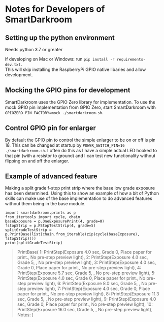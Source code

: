 # Notes for Developers of SmartDarkroom

## Setting up the python environment
Needs python 3.7 or greater

If developing on Mac or Windows: run `pip install -r requirements-dev.txt`.  
This will skip installing the RaspberryPi GPIO native libaries and allow development.

## Mocking the GPIO pins for development
SmartDarkroom uses the GPIO Zero library for implementation.  To use the mock GPIO pin implementation
from GPIO Zero, start SmartDarkroom with `GPIOZERO_PIN_FACTORY=mock ./smartdarkroom.sh`.  

## Control GPIO pin for enlarger
By default the GPIO pin to control the simple enlarger to be on or off is pin 18.  This can be changed
at startup by `POWER_SWITCH_PIN=16 ./smartdarkroom.sh`.  I often do this as I have a simple actual LED
hooked to that pin (with a resistor to ground) and I can test new functionality without flipping 
on and off the enlarger.

## Example of advanced feature 
Making a split grade f-stop print strip where the base low grade exposure has been determined.
Using this to show an example of how a bit of Python skills can make use of the base implementation
to do advanced features without them being in the base module.

```
import smartdarkroom.prints as p
from itertools import cycle, chain
baseExposure = p.OneExposurePrint(4, grade=0)
fstopStrip = p.FStopTestStrip(4, grade=5)
splitGradeTestStrip = p.PrintBase(list(chain.from_iterable(zip(cycle(baseExposure), fstopStrip))))
print(splitGradeTestStrip)
```

> PrintBase(
>    1: PrintStep(Exposure 4.0 sec, Grade 0, Place paper for print., No pre-step preview light),
>    2: PrintStep(Exposure 4.0 sec, Grade 5, , No pre-step preview light),
>    3: PrintStep(Exposure 4.0 sec, Grade 0, Place paper for print., No pre-step preview light),
>    4: PrintStep(Exposure 5.7 sec, Grade 5, , No pre-step preview light),
>    5: PrintStep(Exposure 4.0 sec, Grade 0, Place paper for print., No pre-step preview light),
>    6: PrintStep(Exposure 8.0 sec, Grade 5, , No pre-step preview light),
>    7: PrintStep(Exposure 4.0 sec, Grade 0, Place paper for print., No pre-step preview light),
>    8: PrintStep(Exposure 11.3 sec, Grade 5, , No pre-step preview light),
>    9: PrintStep(Exposure 4.0 sec, Grade 0, Place paper for print., No pre-step preview light),
>    10: PrintStep(Exposure 16.0 sec, Grade 5, , No pre-step preview light),
> Notes:
>)